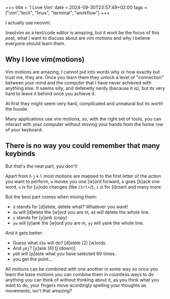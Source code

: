 +++
title = 'I Love Vim'
date = 2024-09-30T23:57:49+02:00
tags = ["vim","tech", "linux", "terminal", "workflow"]
+++

I actually use neovim.

(neo)vim as a text/code editor is amazing, but it wont be the focus of this
post, what I want to discuss about are vim motions and why I believe everyone 
should learn them.

## Why I love vim(motions)

Vim motions are amazing, I cannot put into words why or how exactly but trust 
me, they are. Once you learn them they unlock a level of "connection" between
your mind and the computer that I have never achieved with anything else. It
seems silly, and defenetly nerdy (because it is), but its very hard to leave
it behind once you achieve it.

At first they might seem very hard, complicated and unnatural but its worth the
hussle.

Many applications use vim motions, so, with the right set of tools, you can 
interact with your computer without moving your hands from the home row of your
keyboard.

## There is no way you could remember that many keybinds

But that's the neat part, you don't!

Apart from `h` `j` `k` `l` most motions are mapped to the first letter of 
the action you want to perform, `w` moves you one [w]ord forward, `b` goes 
[b]ack one word, `u` is for [u]ndo changes (like `Ctrl+Z`), `i` is for [i]nsert 
and many more. 

But the best part comes when mixing them: 

- `d` stands for [d]elete, delete what? Whatever you want!
- `dw` will [d]elete the [w]ord you are in, `dd` will delete the whole line.
- `y` stands for [y]ank (copy)
- `yw` will [y]ank the [w]ord you are in, `yy` will yank the whole line.

And it gets better:

- Guess what `d2w` will do? [d]elete [2] [w]ords.
- And `y6j`? [y]ank [6] [j (down)]
- `p69` will [p]aste what you have selected 69 times.
- you get the point...

All motions can be combined with one another in some way so once you learn the
base motions you can combine them in countless ways to do anything you can think
of without thinking about it, as you think what you want to do, your fingers
move acordingly spelling your thoughts as movements, isn't that amazing?
